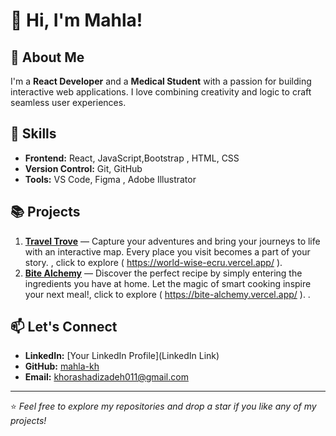 # 👋 Hi, I'm Mahla!

## 🌟 About Me
I'm a **React Developer** and a **Medical Student** with a passion for building interactive web applications. I love combining creativity and logic to craft seamless user experiences.

## 🚀 Skills
- **Frontend:** React, JavaScript,Bootstrap , HTML, CSS
- **Version Control:** Git, GitHub
- **Tools:** VS Code, Figma , Adobe Illustrator 

## 📚 Projects
1. **[Travel Trove](https://github.com/mahla-kh/TravelTrove)** — Capture your adventures and bring your journeys to life with an interactive map. Every place you visit becomes a part of your story. , click to explore ( https://world-wise-ecru.vercel.app/ ).
2. **[Bite Alchemy](https://github.com/mahla-kh/Bite-Alchemy)** — Discover the perfect recipe by simply entering the ingredients you have at home. Let the magic of smart cooking inspire your next meal!, click to explore ( https://bite-alchemy.vercel.app/ ). .

## 📫 Let's Connect
- **LinkedIn:** [Your LinkedIn Profile](LinkedIn Link)
- **GitHub:** [mahla-kh](https://github.com/mahla-kh)
- **Email:** khorashadizadeh011@gmail.com

---

⭐️ *Feel free to explore my repositories and drop a star if you like any of my projects!*

